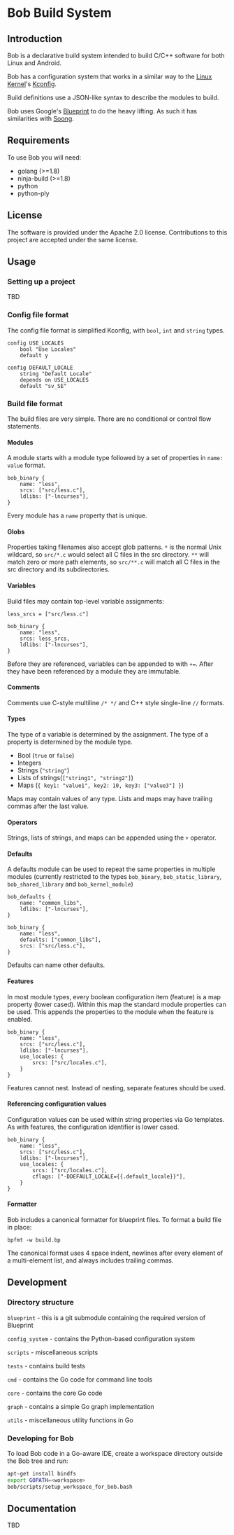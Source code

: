 # Bob Build System

## Introduction

Bob is a declarative build system intended to build C/C++ software for
both Linux and Android.

Bob has a configuration system that works in a similar way to the
[Linux Kernel](https://www.kernel.org)'s
[Kconfig](https://www.kernel.org/doc/Documentation/kbuild/kconfig-language.txt).

Build definitions use a JSON-like syntax to describe the modules to
build.

Bob uses Google's [Blueprint](https://github.com/google/blueprint) to
do the heavy lifting. As such it has similarities with
[Soong](https://android.googlesource.com/platform/build/soong).

## Requirements

To use Bob you will need:
-  golang (>=1.8)
-  ninja-build (>=1.8)
-  python
-  python-ply

## License

The software is provided under the Apache 2.0 license. Contributions
to this project are accepted under the same license.

## Usage

### Setting up a project

TBD

### Config file format

The config file format is simplified Kconfig, with `bool`, `int` and
`string` types.

```
config USE_LOCALES
    bool "Use Locales"
    default y

config DEFAULT_LOCALE
    string "Default Locale"
    depends on USE_LOCALES
    default "sv_SE"
```

### Build file format

The build files are very simple. There are no conditional or control flow statements.

#### Modules

A module starts with a module type followed by a set of properties in
`name: value` format.

```
bob_binary {
    name: "less",
    srcs: ["src/less.c"],
    ldlibs: ["-lncurses"],
}
```

Every module has a `name` property that is unique.

#### Globs

Properties taking filenames also accept glob patterns. `*` is the normal
Unix wildcard, so `src/*.c` would select all C files in the src
directory. `**` will match zero or more path elements, so `src/**.c`
will match all C files in the src directory and its subdirectories.

#### Variables

Build files may contain top-level variable assignments:

```
less_srcs = ["src/less.c"]

bob_binary {
    name: "less",
    srcs: less_srcs,
    ldlibs: ["-lncurses"],
}
```

Before they are referenced, variables can be appended to with
`+=`. After they have been referenced by a module they are immutable.

#### Comments

Comments use C-style multiline `/* */` and C++ style single-line `//`
formats.

#### Types

The type of a variable is determined by the assignment. The type of a
property is determined by the module type.

* Bool (`true` or `false`)
* Integers
* Strings (`"string"`)
* Lists of strings(`["string1", "string2"]`)
* Maps (`{ key1: "value1", key2: 10, key3: ["value3"] }`)

Maps may contain values of any type. Lists and maps may have trailing
commas after the last value.

#### Operators

Strings, lists  of strings,  and maps  can be  appended using  the `+`
operator.

#### Defaults

A defaults module can be used to repeat the same properties in
multiple modules (currently restricted to the types `bob_binary`,
`bob_static_library`, `bob_shared_library` and `bob_kernel_module`)

```
bob_defaults {
    name: "common_libs",
    ldlibs: ["-lncurses"],
}

bob_binary {
    name: "less",
    defaults: ["common_libs"],
    srcs: ["src/less.c"],
}
```

Defaults can name other defaults.

#### Features

In most module types, every boolean configuration item (feature) is a
map property (lower cased). Within this map the standard module
properties can be used. This appends the properties to the module when
the feature is enabled.

```
bob_binary {
    name: "less",
    srcs: ["src/less.c"],
    ldlibs: ["-lncurses"],
    use_locales: {
        srcs: ["src/locales.c"],
    }
}
```

Features cannot nest. Instead of nesting, separate features should be
used.

#### Referencing configuration values

Configuration values can be used within string properties via Go
templates. As with features, the configuration identifier is lower
cased.

```
bob_binary {
    name: "less",
    srcs: ["src/less.c"],
    ldlibs: ["-lncurses"],
    use_locales: {
        srcs: ["src/locales.c"],
        cflags: ["-DDEFAULT_LOCALE={{.default_locale}}"],
    }
}
```

#### Formatter

Bob includes a canonical formatter for blueprint files. To format a
build file in place:

```
bpfmt -w build.bp
```

The canonical format uses 4 space indent, newlines after every element
of a multi-element list, and always includes trailing commas.

## Development

### Directory structure

`blueprint` - this is a git submodule containing the required version of Blueprint

`config_system` - contains the Python-based configuration system

`scripts` - miscellaneous scripts

`tests` - contains build tests


`cmd` - contains the Go code for command line tools

`core` - contains the core Go code

`graph` - contains a simple Go graph implementation

`utils` - miscellaneous utility functions in Go

### Developing for Bob

To load Bob code in a Go-aware IDE, create a workspace directory
outside the Bob tree and run:

```bash
apt-get install bindfs
export GOPATH=<workspace>
bob/scripts/setup_workspace_for_bob.bash
```

## Documentation

TBD
